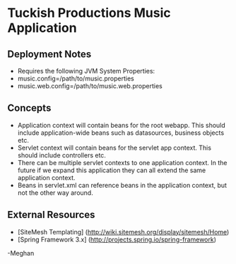 # Tuckish Productions Music Application

## Deployment Notes
- Requires the following JVM System Properties: 
- music.config=/path/to/music.properties
- music.web.config=/path/to/music.web.properties

## Concepts
- Application context will contain beans for the root webapp. This should include application-wide beans such as datasources, business objects etc.
- Servlet context will contain beans for the servlet app context. This should include controllers etc.
- There can be multiple servlet contexts to one application context. In the future if we expand this application they can all extend the same application context.
- Beans in servlet.xml can reference beans in the application context, but not the other way around.

## External Resources
- [SiteMesh Templating] (http://wiki.sitemesh.org/display/sitemesh/Home)
- [Spring Framework 3.x] (http://projects.spring.io/spring-framework)

-Meghan


